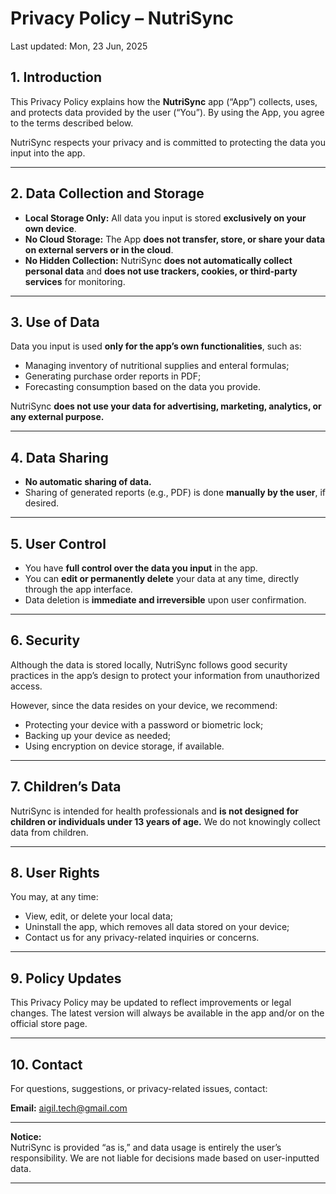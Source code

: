 
# Privacy Policy – NutriSync

Last updated: Mon, 23 Jun, 2025

## 1. Introduction

This Privacy Policy explains how the **NutriSync** app (“App”) collects, uses, and protects data provided by the user (“You”). By using the App, you agree to the terms described below.

NutriSync respects your privacy and is committed to protecting the data you input into the app.

---

## 2. Data Collection and Storage

- **Local Storage Only:** All data you input is stored **exclusively on your own device**.
- **No Cloud Storage:** The App **does not transfer, store, or share your data on external servers or in the cloud**.
- **No Hidden Collection:** NutriSync **does not automatically collect personal data** and **does not use trackers, cookies, or third-party services** for monitoring.

---

## 3. Use of Data

Data you input is used **only for the app’s own functionalities**, such as:

- Managing inventory of nutritional supplies and enteral formulas;
- Generating purchase order reports in PDF;
- Forecasting consumption based on the data you provide.

NutriSync **does not use your data for advertising, marketing, analytics, or any external purpose.**

---

## 4. Data Sharing

- **No automatic sharing of data.**
- Sharing of generated reports (e.g., PDF) is done **manually by the user**, if desired.

---

## 5. User Control

- You have **full control over the data you input** in the app.
- You can **edit or permanently delete** your data at any time, directly through the app interface.
- Data deletion is **immediate and irreversible** upon user confirmation.

---

## 6. Security

Although the data is stored locally, NutriSync follows good security practices in the app’s design to protect your information from unauthorized access.

However, since the data resides on your device, we recommend:

- Protecting your device with a password or biometric lock;
- Backing up your device as needed;
- Using encryption on device storage, if available.

---

## 7. Children’s Data

NutriSync is intended for health professionals and **is not designed for children or individuals under 13 years of age.** We do not knowingly collect data from children.

---

## 8. User Rights

You may, at any time:

- View, edit, or delete your local data;
- Uninstall the app, which removes all data stored on your device;
- Contact us for any privacy-related inquiries or concerns.

---

## 9. Policy Updates

This Privacy Policy may be updated to reflect improvements or legal changes. The latest version will always be available in the app and/or on the official store page.

---

## 10. Contact

For questions, suggestions, or privacy-related issues, contact:

**Email:** aigil.tech@gmail.com

---

**Notice:**  
NutriSync is provided “as is,” and data usage is entirely the user’s responsibility. We are not liable for decisions made based on user-inputted data.

---
